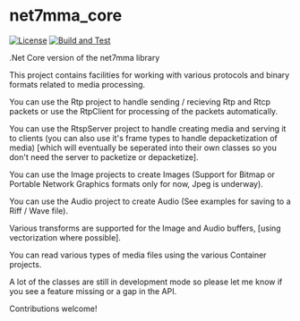 # net7mma_core

[![License](https://img.shields.io/badge/License-Apache_2.0-blue.svg)](./LICENSE)
[![Build and Test](https://github.com/juliusfriedman/net7mma_core/actions/workflows/dotnet.yml/badge.svg?branch=master)](https://github.com/juliusfriedman/net7mma_core/actions/workflows/dotnet.yml)

.Net Core version of the net7mma library

This project contains facilities for working with various protocols and
binary formats related to media processing.

You can use the Rtp project to handle sending / recieving Rtp and Rtcp
packets or use the RtpClient for processing of the packets automatically.

You can use the RtspServer project to handle creating media and serving
it to clients (you can also use it's frame types to handle
depacketization of media) [which will eventually be seperated into their
own classes so you don't need the server to packetize or depacketize].

You can use the Image projects to create Images (Support for Bitmap or Portable Network Graphics formats only for now, Jpeg is underway).

You can use the Audio project to create Audio (See examples for saving to a Riff / Wave file).

Various transforms are supported for the Image and Audio buffers, [using vectorization where possible].

You can read various types of media files using the various Container projects.

A lot of the classes are still in development mode so please let me know if you see a feature missing or a gap in the API.

Contributions welcome!
